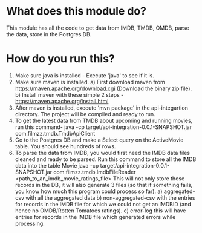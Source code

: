 # What does this module do?
This module has all the code to get data from IMDB, TMDB, OMDB, parse the data, store in the Postgres DB.

# How do you run this?
1. Make sure java is installed - Execute 'java' to see if it is.
2. Make sure maven is installed. 
a) First download maven from https://maven.apache.org/download.cgi (Download the binary zip file). 
b) Install maven with these simple 2 steps - https://maven.apache.org/install.html 
3. After maven is installed, execute 'mvn package' in the api-integartion directory. The project will be compiled and ready to run.
4. To get the latest data from TMDB about upcoming and running movies, run this command-
java -cp target/api-integration-0.0.1-SNAPSHOT.jar com.filmzz.tmdb.TmdbApiClient
5. Go to the Postgres DB and make a Select query on the ActiveMovie table. You should see hundreds of rows.
6. To parse the data from IMDB, you would first need the IMDB data files cleaned and ready to be parsed. Run this command to store all the IMDB data into the table Movie
java -cp target/api-integration-0.0.1-SNAPSHOT.jar com.filmzz.tmdb.ImdbFileReader <path_to_an_imdb_movie_ratings_file>
This will not only store those records in the DB, it will also generate 3 files (so that if something fails, you know how much this program could process so far).
 a) aggregated-csv with all the aggregated data
 b) non-aggregated-csv with the entries for records in the IMDB file for which we could not get an IMDBID (and hence no OMDB/Rotten Tomatoes ratings).
 c) error-log this will have entries for records in the IMDB file which generated errors while processing.
 


